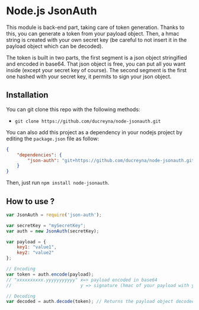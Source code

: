 # Node.js JsonAuth


This module is back-end part, taking care of token generation. Thanks to this, you can generate a token from your payload object. Then, a hmac string is created with your own secret key (be careful to not insert it in the payload object which can be decoded).

The token is built in two parts, the first segment is a json object stringified and encoded in base64. That json object is free, you can put all you want inside (except your secret key of course). The second segment is the first one hashed with your secret key, it permits to sign your json object.


## Installation

You can git clone this repo with the following methods:

- `git clone https://github.com/ducreyna/node-jsonauth.git`

You can also add this project as a dependency in your nodejs project by editing the `package.json` file as follow:

```json
{
	"dependencies": {
		"json-auth": "git+https://github.com/ducreyna/node-jsonauth.git"
	}
}
```

Then, just run `npm install node-jsonauth`.


## How to use ?

```javascript
var JsonAuth = require('json-auth');

var secretKey = "mySecretKey";
var auth = new JsonAuth(secretKey);

var payload = {
	key1: "value1",
	key2: "value2"
};

// Encoding
var token = auth.encode(payload);
// "xxxxxxxxxx.yyyyyyyyyyy"	x=> payload encoded in base64
//							y => signature (hmac of your payload with your secret key)

// Decoding
var decoded = auth.decode(token); // Returns the payload object decoded as above
```
